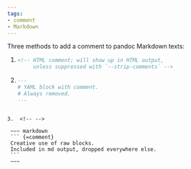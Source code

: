 ```yaml
---
tags:
- comment
- Markdown
---
```


Three methods to add a comment to pandoc Markdown texts:

1.  <!-- -->

    ``` markdown
    <!-- HTML comment; will show up in HTML output,
         unless suppressed with `--strip-comments` -->
    ```

2.  <!-- -->

    ``` markdown
    ---
    # YAML block with comment.
    # Always removed.
    ---
   ```

3.  <!-- -->

    ~~~ markdown
    ``` {=comment}
    Creative use of raw blocks.
    Included in md output, dropped everywhere else.
    ```
    ~~~
